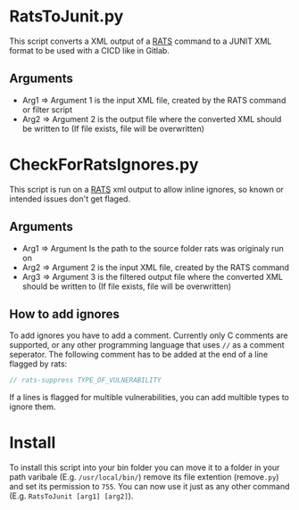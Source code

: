 # RatsToJunit.py

This script converts a XML output of a [RATS](https://github.com/andrew-d/rough-auditing-tool-for-security) command to a JUNIT XML format to be used with a CICD like in Gitlab. 

## Arguments

- Arg1 => Argument 1 is the input XML file, created by the RATS command or filter script
- Arg2 => Argument 2 is the output file where the converted XML should be written to (If file exists, file will be overwritten)

# CheckForRatsIgnores.py

This script is run on a [RATS](https://github.com/andrew-d/rough-auditing-tool-for-security) xml output to allow inline ignores, so known or intended issues don't get flaged.

## Arguments

- Arg1 => Argument Is the path to the source folder rats was originaly run on
- Arg2 => Argument 2 is the input XML file, created by the RATS command
- Arg3 => Argument 3 is the filtered output file where the converted XML should be written to (If file exists, file will be overwritten)

## How to add ignores

To add ignores you have to add a comment. Currently only C comments are supported, or any other programming language that uses `//` as a comment seperator. The following comment has to be added at the end of a line flagged by rats:

```c
// rats-suppress TYPE_OF_VULNERABILITY
```

If a lines is flagged for multible vulnerabilities, you can add multible types to ignore them.

# Install

To install this script into your bin folder you can move it to a folder in your path varibale (E.g. `/usr/local/bin/`) remove its file extention (remove`.py`) and set its permission to `755`. You can now use it just as any other command (E.g. `RatsToJunit [arg1] [arg2]`).